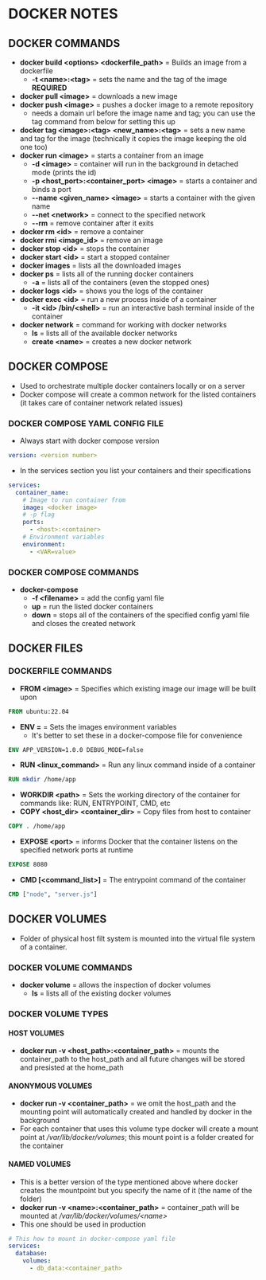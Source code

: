 # DOCKER NOTES

## DOCKER COMMANDS

- **docker build \<options\> \<dockerfile_path\>** = Builds an image from a dockerfile
  - **-t \<name\>:\<tag\>** = sets the name and the tag of the image **REQUIRED**
- **docker pull \<image\>** = downloads a new image
- **docker push \<image\>** = pushes a docker image to a remote repository
  - needs a domain url before the image name and tag; you can use the tag command from below for setting this up
- **docker tag \<image\>:\<tag\> \<new_name\>:\<tag\>** = sets a new name and tag for the image (technically it copies the image keeping the old one too)
- **docker run \<image\>** = starts a container from an image
  - **-d \<image\>** = container will run in the background in detached mode (prints the id)
  - **-p \<host_port\>:\<container_port\> \<image\>** = starts a container and binds a port
  - **--name \<given_name\> \<image\>** = starts a container with the given name
  - **--net \<network\>** = connect to the specified network
  - **--rm** = remove container after it exits
- **docker rm \<id\>** = remove a container
- **docker rmi \<image_id\>** = remove an image
- **docker stop \<id\>** = stops the container
- **docker start \<id\>** = start a stopped container
- **docker images** = lists all the downloaded images
- **docker ps** = lists all of the running docker containers
  - **-a** = lists all of the containers (even the stopped ones)
- **docker logs \<id\>** = shows you the logs of the container
- **docker exec \<id\>** = run a new process inside of a container
  - **-it \<id\> /bin/\<shell\>** = run an interactive bash terminal inside of the container
- **docker network** = command for working with docker networks
  - **ls** = lists all of the available docker networks
  - **create \<name\>** = creates a new docker network

## DOCKER COMPOSE

- Used to orchestrate multiple docker containers locally or on a server
- Docker compose will create a common network for the listed containers (it takes care of container network related issues)

### DOCKER COMPOSE YAML CONFIG FILE

- Always start with docker compose version
``` yaml
version: <version number>
```
- In the services section you list your containers and their specifications
``` yaml
services:
  container_name:
    # Image to run container from
    image: <docker image> 
    # -p flag
    ports: 
      - <host>:<container>
    # Environment variables
    environment:
      - <VAR=value>
```

### DOCKER COMPOSE COMMANDS

- **docker-compose**
  - **-f \<filename\>** = add the config yaml file
  - **up** = run the listed docker containers
  - **down** = stops all of the containers of the specified config yaml file and closes the created network

## DOCKER FILES

### DOCKERFILE COMMANDS

- **FROM \<image\>** = Specifies which existing image our image will be built upon
``` Dockerfile
FROM ubuntu:22.04
``` 
- **ENV <key>=<value>** = Sets the images environment variables
  - It's better to set these in a docker-compose file for convenience
``` Dockerfile
ENV APP_VERSION=1.0.0 DEBUG_MODE=false
```
- **RUN \<linux_command\>** = Run any linux command inside of a container
``` Dockerfile
RUN mkdir /home/app
```
- **WORKDIR \<path\>** = Sets the working directory of the container for commands like: RUN, ENTRYPOINT, CMD, etc
- **COPY \<host_dir\> \<container_dir\>** = Copy files from host to container
``` Dockerfile
COPY . /home/app
```
- **EXPOSE \<port\>** = informs Docker that the container listens on the specified network ports at runtime
``` Dockerfile
EXPOSE 8080
```
- **CMD [\<command_list\>]** = The entrypoint command of the container
``` Dockerfile
CMD ["node", "server.js"]
```

## DOCKER VOLUMES

- Folder of physical host filt system is mounted into the virtual file system of a container.

### DOCKER VOLUME COMMANDS

- **docker volume** = allows the inspection of docker volumes
  - **ls** = lists all of the existing docker volumes

### DOCKER VOLUME TYPES

#### HOST VOLUMES

- **docker run -v \<host_path\>:\<container_path\>** = mounts the container_path to the host_path and all future changes will be stored and presisted at the home_path

#### ANONYMOUS VOLUMES

- **docker run -v \<container_path\>** = we omit the host_path and the mounting point will automatically created and handled by docker in the background
- For each container that uses this volume type docker will create a mount point at */var/lib/docker/volumes*; this mount point is a folder created for the container

#### NAMED VOLUMES

- This is a better version of the type mentioned above where docker creates the mountpoint but you specify the name of it (the name of the folder)
- **docker run -v \<name\>:\<container_path\>** = container_path will be mounted at */var/lib/docker/volumes/\<name\>*
- This one should be used in production
``` yaml
# This how to mount in docker-compose yaml file
services:
  database:
    volumes:
      - db_data:<container_path>
```